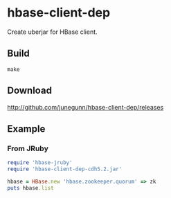 hbase-client-dep
================

Create uberjar for HBase client.

Build
-----

    make

Download
--------

http://github.com/junegunn/hbase-client-dep/releases

Example
-------

### From JRuby

```ruby
require 'hbase-jruby'
require 'hbase-client-dep-cdh5.2.jar'

hbase = HBase.new 'hbase.zookeeper.quorum' => zk
puts hbase.list
```

